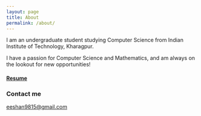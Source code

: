 ```yaml
---
layout: page
title: About
permalink: /about/
---
```


I am an undergraduate student studying Computer Science from Indian Institute of Technology, Kharagpur.

I have a passion for Computer Science and Mathematics, and am always on the lookout for new opportunities!

#### [Resume](https://drive.google.com/open?id=1pkfAfjlyrdka2NtxanuLuu3jC5J9p1tg)

### Contact me

[eeshan9815@gmail.com](mailto:eeshan9815@gmail.com)
